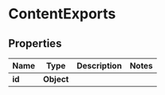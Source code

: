 

# ContentExports


## Properties

| Name | Type | Description | Notes |
|------------ | ------------- | ------------- | -------------|
|**id** | **Object** |  |  |



